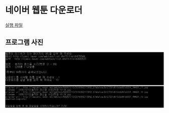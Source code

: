 # 네이버 웹툰 다운로더

[실행 파일](./naver-webtoon-downloader.exe)

## 프로그램 사진

![프로그램 사진 1](./img/1.PNG)
![프로그램 사진 2](./img/2.PNG)
